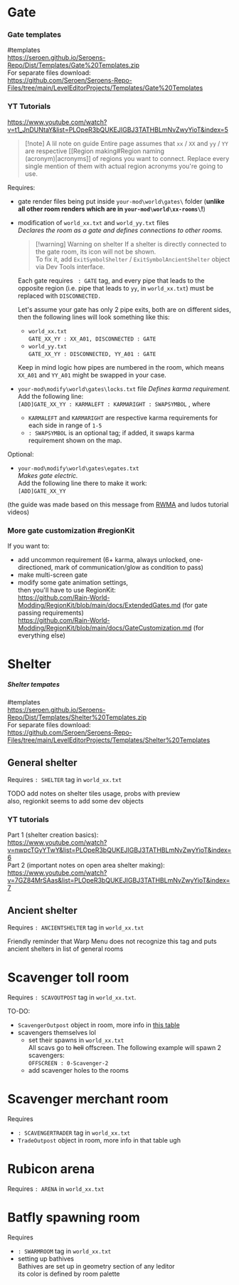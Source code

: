 # Gate  
### Gate templates
#templates  
https://seroen.github.io/Seroens-Repo/Dist/Templates/Gate%20Templates.zip  
For separate files download:  
https://github.com/Seroen/Seroens-Repo-Files/tree/main/LevelEditorProjects/Templates/Gate%20Templates  
### YT Tutorials  
https://www.youtube.com/watch?v=t1_JnDUNtaY&list=PLOpeR3bQUKEJIGBJ3TATHBLmNvZwyYioT&index=5

> [!note] A lil note on guide 
> Entire page assumes that `xx` / `XX` and `yy` / `YY` are respective [[Region making#Region naming (acronym)|acronyms]] of regions you want to connect. Replace every single mention of them with actual region acronyms you're going to use. 

Requires:
- gate render files being put inside `your-mod\world\gates\` folder (**unlike all other room renders which are in `your-mod\world\xx-rooms\`!**)
- modification of `world_xx.txt` and `world_yy.txt` files  
	*Declares the room as a gate and defines connections to other rooms.*
	> [!warning] Warning on shelter
	> If a shelter is directly connected to the gate room, its icon will not be shown.  
	> To fix it, add `ExitSymbolShelter` / `ExitSymbolAncientShelter` object via Dev Tools interface. 
	
	Each gate requires ` : GATE` tag, and every pipe that leads to the opposite region (i.e. pipe that leads to `yy`, in `world_xx.txt`) must be replaced with `DISCONNECTED.`  
	
	Let's assume your gate has only 2 pipe exits, both are on different sides, then the following lines will look something like this:  
	- `world_xx.txt`  
	`GATE_XX_YY : XX_A01, DISCONNECTED : GATE`
	-  `world_yy.txt`  
	`GATE_XX_YY : DISCONNECTED, YY_A01 : GATE`  
	
	Keep in mind logic how pipes are numbered in the room, which means `XX_A01` and `YY_A01` might be swapped in your case. 
- `your-mod\modify\world\gates\locks.txt` file
	*Defines karma requirement.*  
	Add the following line:  
	`[ADD]GATE_XX_YY : KARMALEFT : KARMARIGHT : SWAPSYMBOL` , where  
	- `KARMALEFT` and `KARMARIGHT` are respective karma requirements for each side in range of `1-5`
	- `: SWAPSYMBOL` is an optional tag; if added, it swaps karma requirement shown on the map.
	

Optional:
- `your-mod\modify\world\gates\egates.txt`  
	*Makes gate electric.*  
	Add the following line there to make it work:  
	`[ADD]GATE_XX_YY`

(the guide was made based on this message from [RWMA](https://discord.com/channels/1083481230839922688/1083485771949949019/1205579329413709876) and ludos tutorial videos)
### More gate customization #regionKit

If you want to:  
- add uncommon requirement (6+ karma, always unlocked, one-directioned, mark of communication/glow as condition to pass)  
- make multi-screen gate  
- modify some gate animation settings,  
then you'll have to use RegionKit:  
https://github.com/Rain-World-Modding/RegionKit/blob/main/docs/ExtendedGates.md (for gate passing requirements)  
https://github.com/Rain-World-Modding/RegionKit/blob/main/docs/GateCustomization.md (for everything else)

# Shelter  

##### Shelter tempates
#templates  
https://seroen.github.io/Seroens-Repo/Dist/Templates/Shelter%20Templates.zip  
For separate files download:  
https://github.com/Seroen/Seroens-Repo-Files/tree/main/LevelEditorProjects/Templates/Shelter%20Templates  

## General shelter
Requires `: SHELTER` tag in `world_xx.txt`

TODO add notes on shelter tiles usage, probs with preview  
also, regionkit seems to add some dev objects
### YT tutorials  
Part 1 (shelter creation basics):  
https://www.youtube.com/watch?v=nwpcTGyYTwY&list=PLOpeR3bQUKEJIGBJ3TATHBLmNvZwyYioT&index=6  
Part 2 (important notes on open area shelter making):  
https://www.youtube.com/watch?v=7GZ84MrSAas&list=PLOpeR3bQUKEJIGBJ3TATHBLmNvZwyYioT&index=7  


## Ancient shelter
Requires `: ANCIENTSHELTER` tag in `world_xx.txt`

Friendly reminder that Warp Menu does not recognize this tag and puts ancient shelters in list of general rooms
# Scavenger toll room
Requires `: SCAVOUTPOST` tag in `world_xx.txt`.

TO-DO:
- `ScavengerOutpost` object in room, more info in [this table](https://rainworldmodding.miraheze.org/wiki/Dev_Tools#Object_Library)
- scavengers themselves lol
	- set their spawns in `world_xx.txt`  
		All scavs go to ~~hell~~ offscreen. The following example will spawn 2 scavengers:  
		`OFFSCREEN : 0-Scavenger-2`  
	- add scavenger holes to the rooms
# Scavenger merchant room
Requires
- `: SCAVENGERTRADER` tag in `world_xx.txt`
- `TradeOutpost` object in room, more info in that table ugh

# Rubicon arena
Requires `: ARENA` in `world_xx.txt`

# Batfly spawning room
Requires 
- `: SWARMROOM` tag in `world_xx.txt`
- setting up bathives  
	Bathives are set up in geometry section of any leditor    
	its color is defined by room palette
